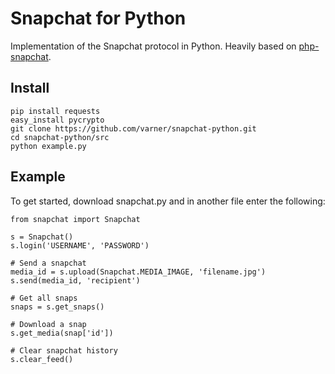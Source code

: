 Snapchat for Python
===============

Implementation of the Snapchat protocol in Python. Heavily based on [php-snapchat](https://github.com/dstelljes/php-snapchat).

Install
-------

```
pip install requests
easy_install pycrypto
git clone https://github.com/varner/snapchat-python.git
cd snapchat-python/src
python example.py
```

Example
-------
To get started, download snapchat.py and in another file enter the following:

```
from snapchat import Snapchat

s = Snapchat()
s.login('USERNAME', 'PASSWORD')

# Send a snapchat
media_id = s.upload(Snapchat.MEDIA_IMAGE, 'filename.jpg')
s.send(media_id, 'recipient')

# Get all snaps
snaps = s.get_snaps()

# Download a snap
s.get_media(snap['id'])

# Clear snapchat history
s.clear_feed()
```
